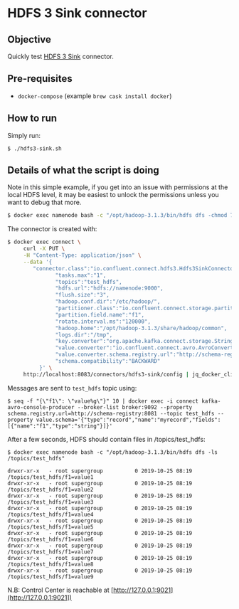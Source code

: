 # HDFS 3 Sink connector

## Objective

Quickly test [HDFS 3 Sink](https://docs.confluent.io/current/connect/kafka-connect-hdfs/hdfs3/index.html#kconnect-long-hdfs-3-sink-connector) connector.

## Pre-requisites

* `docker-compose` (example `brew cask install docker`)


## How to run

Simply run:

```
$ ./hdfs3-sink.sh
```

## Details of what the script is doing

Note in this simple example, if you get into an issue with permissions at the local HDFS level, it may be easiest to unlock the permissions unless you want to debug that more.

```bash
$ docker exec namenode bash -c "/opt/hadoop-3.1.3/bin/hdfs dfs -chmod 777  /"
```

The connector is created with:

```bash
$ docker exec connect \
     curl -X PUT \
     -H "Content-Type: application/json" \
     --data '{
        "connector.class":"io.confluent.connect.hdfs3.Hdfs3SinkConnector",
               "tasks.max":"1",
               "topics":"test_hdfs",
               "hdfs.url":"hdfs://namenode:9000",
               "flush.size":"3",
               "hadoop.conf.dir":"/etc/hadoop/",
               "partitioner.class":"io.confluent.connect.storage.partitioner.FieldPartitioner",
               "partition.field.name":"f1",
               "rotate.interval.ms":"120000",
               "hadoop.home":"/opt/hadoop-3.1.3/share/hadoop/common",
               "logs.dir":"/tmp",
               "key.converter":"org.apache.kafka.connect.storage.StringConverter",
               "value.converter":"io.confluent.connect.avro.AvroConverter",
               "value.converter.schema.registry.url":"http://schema-registry:8081",
               "schema.compatibility":"BACKWARD"
          }' \
     http://localhost:8083/connectors/hdfs3-sink/config | jq_docker_cli .
```

Messages are sent to `test_hdfs` topic using:

```
$ seq -f "{\"f1\": \"value%g\"}" 10 | docker exec -i connect kafka-avro-console-producer --broker-list broker:9092 --property schema.registry.url=http://schema-registry:8081 --topic test_hdfs --property value.schema='{"type":"record","name":"myrecord","fields":[{"name":"f1","type":"string"}]}'
```

After a few seconds, HDFS should contain files in /topics/test_hdfs:

```
$ docker exec namenode bash -c "/opt/hadoop-3.1.3/bin/hdfs dfs -ls /topics/test_hdfs"

drwxr-xr-x   - root supergroup          0 2019-10-25 08:19 /topics/test_hdfs/f1=value1
drwxr-xr-x   - root supergroup          0 2019-10-25 08:19 /topics/test_hdfs/f1=value2
drwxr-xr-x   - root supergroup          0 2019-10-25 08:19 /topics/test_hdfs/f1=value3
drwxr-xr-x   - root supergroup          0 2019-10-25 08:19 /topics/test_hdfs/f1=value4
drwxr-xr-x   - root supergroup          0 2019-10-25 08:19 /topics/test_hdfs/f1=value5
drwxr-xr-x   - root supergroup          0 2019-10-25 08:19 /topics/test_hdfs/f1=value6
drwxr-xr-x   - root supergroup          0 2019-10-25 08:19 /topics/test_hdfs/f1=value7
drwxr-xr-x   - root supergroup          0 2019-10-25 08:19 /topics/test_hdfs/f1=value8
drwxr-xr-x   - root supergroup          0 2019-10-25 08:19 /topics/test_hdfs/f1=value9
```

N.B: Control Center is reachable at [http://127.0.0.1:9021](http://127.0.0.1:9021])
